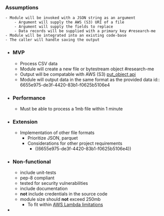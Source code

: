 ### Assumptions
	- Module will be invoked with a JSON string as an argument
		- Argument will supply the AWS (S3) URI of a file
		- Argument will supply the fields to replace
		- Data records will be supplied with a primary key #research-me
	- Module will be integrated into an existing code-base
	- The caller will handle saving the output
- ### MVP
	- Process CSV data
	- Module will create a new file or bytestream object #research-me
	- Output will be compatable with AWS (S3) [put_object api](https://boto3.amazonaws.com/v1/documentation/api/latest/reference/services/s3/client/put_object.html)
	- Module will output data in the same format as the provided data
	  id:: 6655e975-de3f-4420-83b1-f0625b5106e4
- ### Performance
	- Must be able to process a 1mb file within 1 minute
- ### Extension
	- Implementation of other file formats
		- Prioritize JSON, parquet
		- Considerations for other project requirements
			- ((6655e975-de3f-4420-83b1-f0625b5106e4))
- ### Non-functional
	- include unit-tests
	- pep-8 compliant
	- tested for security vulnerabilities
	- include documentation
	- **not** include credentials in the source code
	- module size should **not** exceed 250mb
		- To fit within [AWS Lambda limitations](https://docs.aws.amazon.com/lambda/latest/dg/gettingstarted-package.html)
-